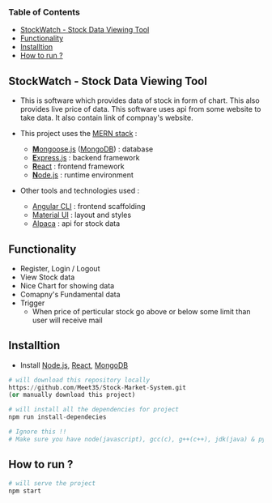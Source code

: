 
### Table of Contents
- [StockWatch - Stock Data Viewing Tool](#stockwatch---stock-data-viewing-tool)
- [Functionality](#functionality)
- [Installtion](#installtion)
- [How to run ?](#how-to-run-)

## StockWatch - Stock Data Viewing Tool
 - This is software which provides data of stock in form of chart. This also provides live price of data. This software uses api from some website to take data. It also contain link of compnay's website.
 
* This project uses the [MERN stack](https://wikitia.com/index.php?title=MERN_(solution_stack)&mobileaction=toggle_view_desktop) :
  * [**M**ongoose.js](http://www.mongoosejs.com) ([MongoDB](https://www.mongodb.com)) : database
  * [**E**xpress.js](http://expressjs.com) : backend framework
  * [**R**eact](https://reactjs.org/) : frontend framework
  * [**N**ode.js](https://nodejs.org) : runtime environment

* Other tools and technologies used :
  * [Angular CLI](https://cli.angular.io) : frontend scaffolding
  * [Material UI](https://material-ui.com/) : layout and styles
  * [Alpaca](https://alpaca.markets/) : api for stock data

## Functionality
  - Register, Login / Logout
  - View Stock data
  - Nice Chart for showing data
  - Comapny's Fundamental data
  - Trigger
    - When price of perticular stock go above or below some limit than user will receive mail 

## Installtion
- Install [Node.js](https://nodejs.org/en/), [React](https://reactjs.org/), [MongoDB](https://www.mongodb.com/)
```python
# will download this repository locally
https://github.com/Meet35/Stock-Market-System.git
(or manually download this project)

# will install all the dependencies for project
npm run install-dependecies
```

```python
# Ignore this !!
# Make sure you have node(javascript), gcc(c), g++(c++), jdk(java) & python installed in your system / server (which will compile code).
```

## How to run ?
```python
# will serve the project
npm start
```
